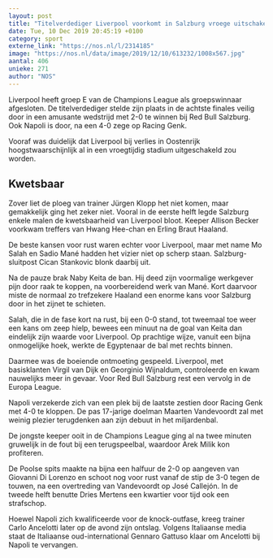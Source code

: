 ```yaml
---
layout: post
title: "Titelverdediger Liverpool voorkomt in Salzburg vroege uitschakeling"
date: Tue, 10 Dec 2019 20:45:19 +0100
category: sport
externe_link: "https://nos.nl/l/2314185"
image: "https://nos.nl/data/image/2019/12/10/613232/1008x567.jpg"
aantal: 406
unieke: 271
author: "NOS"
---
```


<p>Liverpool heeft groep E van de Champions League als groepswinnaar afgesloten. De titelverdediger stelde zijn plaats in de achtste finales veilig door in een amusante wedstrijd met 2-0 te winnen bij Red Bull Salzburg. Ook Napoli is door, na een 4-0 zege op Racing Genk.</p>
<p>Vooraf was duidelijk dat Liverpool bij verlies in Oostenrijk hoogstwaarschijnlijk al in een vroegtijdig stadium uitgeschakeld zou worden.</p>
<h2>Kwetsbaar</h2>
<p>Zover liet de ploeg van trainer Jürgen Klopp het niet komen, maar gemakkelijk ging het zeker niet. Vooral in de eerste helft legde Salzburg enkele malen de kwetsbaarheid van Liverpool bloot. Keeper Allison Becker voorkwam treffers van Hwang Hee-chan en Erling Braut Haaland.</p>
<p>De beste kansen voor rust waren echter voor Liverpool, maar met name Mo Salah en Sadio Mané hadden het vizier niet op scherp staan. Salzburg-sluitpost Cican Stankovic blonk daarbij uit.</p>
<p>Na de pauze brak Naby Keita de ban. Hij deed zijn voormalige werkgever pijn door raak te koppen, na voorbereidend werk van Mané. Kort daarvoor miste de normaal zo trefzekere Haaland een enorme kans voor Salzburg door in het zijnet te schieten.</p>
<p>Salah, die in de fase kort na rust, bij een 0-0 stand, tot tweemaal toe weer een kans om zeep hielp, bewees een minuut na de goal van Keita dan eindelijk zijn waarde voor Liverpool. Op prachtige wijze, vanuit een bijna onmogelijke hoek, werkte de Egyptenaar de bal met rechts binnen.</p>
<p>Daarmee was de boeiende ontmoeting gespeeld. Liverpool, met basisklanten Virgil van Dijk en Georginio Wijnaldum, controleerde en kwam nauwelijks meer in gevaar. Voor Red Bull Salzburg rest een vervolg in de Europa League.</p>
<p>Napoli verzekerde zich van een plek bij de laatste zestien door Racing Genk met 4-0 te kloppen. De pas 17-jarige doelman Maarten Vandevoordt zal met weinig plezier terugdenken aan zijn debuut in het miljardenbal.</p>
<p>De jongste keeper ooit in de Champions League ging al na twee minuten gruwelijk in de fout bij een terugspeelbal, waardoor Arek Milik kon profiteren.</p>
<p>De Poolse spits maakte na bijna een halfuur de 2-0 op aangeven van Giovanni Di Lorenzo en schoot nog voor rust vanaf de stip de 3-0 tegen de touwen, na een overtreding van Vandevoordt op José Callejón. In de tweede helft benutte Dries Mertens een kwartier voor tijd ook een strafschop.</p>
<p>Hoewel Napoli zich kwalificeerde voor de knock-outfase, kreeg trainer Carlo Ancelotti later op de avond zijn ontslag. Volgens Italiaanse media staat de Italiaanse oud-international Gennaro Gattuso klaar om Ancelotti bij Napoli te vervangen.</p>
